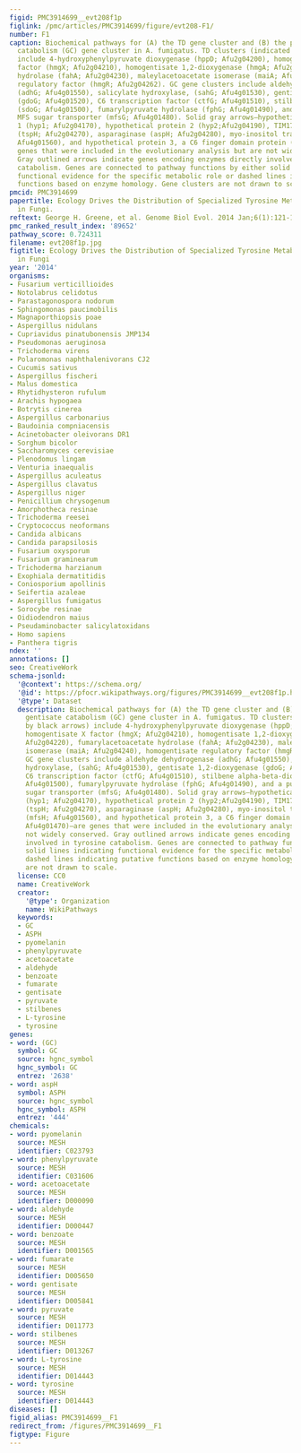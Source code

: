 ```yaml
---
figid: PMC3914699__evt208f1p
figlink: /pmc/articles/PMC3914699/figure/evt208-F1/
number: F1
caption: Biochemical pathways for (A) the TD gene cluster and (B) the putative gentisate
  catabolism (GC) gene cluster in A. fumigatus. TD clusters (indicated by black arrows)
  include 4-hydroxyphenylpyruvate dioxygenase (hppD; Afu2g04200), homogentisate X
  factor (hmgX; Afu2g04210), homogentisate 1,2-dioxygenase (hmgA; Afu2g04220), fumarylacetoacetate
  hydrolase (fahA; Afu2g04230), maleylacetoacetate isomerase (maiA; Afu2g04240), homogentisate
  regulatory factor (hmgR; Afu2g04262). GC gene clusters include aldehyde dehydrogenase
  (adhG; Afu4g01550), salicylate hydroxylase, (sahG; Afu4g01530), gentisate 1,2-dioxygenase
  (gdoG; Afu4g01520), C6 transcription factor (ctfG; Afu4g01510), stilbene alpha-beta-dioxygenase
  (sdoG; Afu4g01500), fumarylpyruvate hydrolase (fphG; Afu4g01490), and a putative
  MFS sugar transporter (mfsG; Afu4g01480). Solid gray arrows—hypothetical protein
  1 (hyp1; Afu2g04170), hypothetical protein 2 (hyp2;Afu2g04190), TIM17 subunit protein
  (tspH; Afu2g04270), asparaginase (aspH; Afu2g04280), myo-inositol transporter (mfsH;
  Afu4g01560), and hypothetical protein 3, a C6 finger domain protein (hyp3; Afu4g01470)—are
  genes that were included in the evolutionary analysis but are not widely conserved.
  Gray outlined arrows indicate genes encoding enzymes directly involved in tyrosine
  catabolism. Genes are connected to pathway functions by either solid lines indicating
  functional evidence for the specific metabolic role or dashed lines indicating putative
  functions based on enzyme homology. Gene clusters are not drawn to scale.
pmcid: PMC3914699
papertitle: Ecology Drives the Distribution of Specialized Tyrosine Metabolism Modules
  in Fungi.
reftext: George H. Greene, et al. Genome Biol Evol. 2014 Jan;6(1):121-132.
pmc_ranked_result_index: '89652'
pathway_score: 0.724311
filename: evt208f1p.jpg
figtitle: Ecology Drives the Distribution of Specialized Tyrosine Metabolism Modules
  in Fungi
year: '2014'
organisms:
- Fusarium verticillioides
- Notolabrus celidotus
- Parastagonospora nodorum
- Sphingomonas paucimobilis
- Magnaporthiopsis poae
- Aspergillus nidulans
- Cupriavidus pinatubonensis JMP134
- Pseudomonas aeruginosa
- Trichoderma virens
- Polaromonas naphthalenivorans CJ2
- Cucumis sativus
- Aspergillus fischeri
- Malus domestica
- Rhytidhysteron rufulum
- Arachis hypogaea
- Botrytis cinerea
- Aspergillus carbonarius
- Baudoinia compniacensis
- Acinetobacter oleivorans DR1
- Sorghum bicolor
- Saccharomyces cerevisiae
- Plenodomus lingam
- Venturia inaequalis
- Aspergillus aculeatus
- Aspergillus clavatus
- Aspergillus niger
- Penicillium chrysogenum
- Amorphotheca resinae
- Trichoderma reesei
- Cryptococcus neoformans
- Candida albicans
- Candida parapsilosis
- Fusarium oxysporum
- Fusarium graminearum
- Trichoderma harzianum
- Exophiala dermatitidis
- Coniosporium apollinis
- Seifertia azaleae
- Aspergillus fumigatus
- Sorocybe resinae
- Oidiodendron maius
- Pseudaminobacter salicylatoxidans
- Homo sapiens
- Panthera tigris
ndex: ''
annotations: []
seo: CreativeWork
schema-jsonld:
  '@context': https://schema.org/
  '@id': https://pfocr.wikipathways.org/figures/PMC3914699__evt208f1p.html
  '@type': Dataset
  description: Biochemical pathways for (A) the TD gene cluster and (B) the putative
    gentisate catabolism (GC) gene cluster in A. fumigatus. TD clusters (indicated
    by black arrows) include 4-hydroxyphenylpyruvate dioxygenase (hppD; Afu2g04200),
    homogentisate X factor (hmgX; Afu2g04210), homogentisate 1,2-dioxygenase (hmgA;
    Afu2g04220), fumarylacetoacetate hydrolase (fahA; Afu2g04230), maleylacetoacetate
    isomerase (maiA; Afu2g04240), homogentisate regulatory factor (hmgR; Afu2g04262).
    GC gene clusters include aldehyde dehydrogenase (adhG; Afu4g01550), salicylate
    hydroxylase, (sahG; Afu4g01530), gentisate 1,2-dioxygenase (gdoG; Afu4g01520),
    C6 transcription factor (ctfG; Afu4g01510), stilbene alpha-beta-dioxygenase (sdoG;
    Afu4g01500), fumarylpyruvate hydrolase (fphG; Afu4g01490), and a putative MFS
    sugar transporter (mfsG; Afu4g01480). Solid gray arrows—hypothetical protein 1
    (hyp1; Afu2g04170), hypothetical protein 2 (hyp2;Afu2g04190), TIM17 subunit protein
    (tspH; Afu2g04270), asparaginase (aspH; Afu2g04280), myo-inositol transporter
    (mfsH; Afu4g01560), and hypothetical protein 3, a C6 finger domain protein (hyp3;
    Afu4g01470)—are genes that were included in the evolutionary analysis but are
    not widely conserved. Gray outlined arrows indicate genes encoding enzymes directly
    involved in tyrosine catabolism. Genes are connected to pathway functions by either
    solid lines indicating functional evidence for the specific metabolic role or
    dashed lines indicating putative functions based on enzyme homology. Gene clusters
    are not drawn to scale.
  license: CC0
  name: CreativeWork
  creator:
    '@type': Organization
    name: WikiPathways
  keywords:
  - GC
  - ASPH
  - pyomelanin
  - phenylpyruvate
  - acetoacetate
  - aldehyde
  - benzoate
  - fumarate
  - gentisate
  - pyruvate
  - stilbenes
  - L-tyrosine
  - tyrosine
genes:
- word: (GC)
  symbol: GC
  source: hgnc_symbol
  hgnc_symbol: GC
  entrez: '2638'
- word: aspH
  symbol: ASPH
  source: hgnc_symbol
  hgnc_symbol: ASPH
  entrez: '444'
chemicals:
- word: pyomelanin
  source: MESH
  identifier: C023793
- word: phenylpyruvate
  source: MESH
  identifier: C031606
- word: acetoacetate
  source: MESH
  identifier: D000090
- word: aldehyde
  source: MESH
  identifier: D000447
- word: benzoate
  source: MESH
  identifier: D001565
- word: fumarate
  source: MESH
  identifier: D005650
- word: gentisate
  source: MESH
  identifier: D005841
- word: pyruvate
  source: MESH
  identifier: D011773
- word: stilbenes
  source: MESH
  identifier: D013267
- word: L-tyrosine
  source: MESH
  identifier: D014443
- word: tyrosine
  source: MESH
  identifier: D014443
diseases: []
figid_alias: PMC3914699__F1
redirect_from: /figures/PMC3914699__F1
figtype: Figure
---
```

